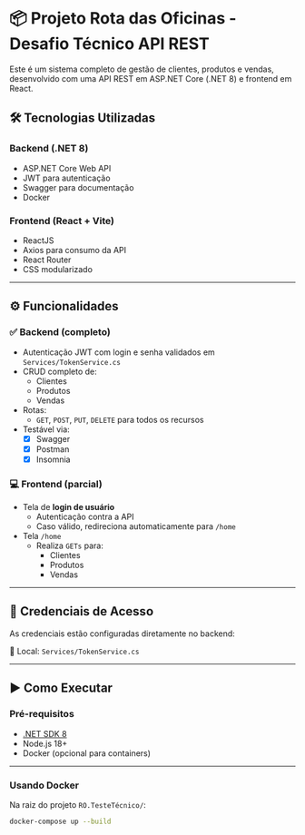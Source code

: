 # 📦 Projeto Rota das Oficinas - Desafio Técnico API REST

Este é um sistema completo de gestão de clientes, produtos e vendas, desenvolvido com uma API REST em ASP.NET Core (.NET 8) e frontend em React.


## 🛠️ Tecnologias Utilizadas

### Backend (.NET 8)
- ASP.NET Core Web API
- JWT para autenticação
- Swagger para documentação
- Docker

### Frontend (React + Vite)
- ReactJS
- Axios para consumo da API
- React Router
- CSS modularizado

---

## ⚙️ Funcionalidades

### ✅ Backend (completo)
- Autenticação JWT com login e senha validados em `Services/TokenService.cs`
- CRUD completo de:
  - Clientes
  - Produtos
  - Vendas
- Rotas:
  - `GET`, `POST`, `PUT`, `DELETE` para todos os recursos
- Testável via:
  - [x] Swagger
  - [x] Postman
  - [x] Insomnia

### 💻 Frontend (parcial)
- Tela de **login de usuário**
  - Autenticação contra a API
  - Caso válido, redireciona automaticamente para `/home`
- Tela `/home`
  - Realiza `GETs` para:
    - Clientes
    - Produtos
    - Vendas

---

## 🔐 Credenciais de Acesso

As credenciais estão configuradas diretamente no backend:

📄 Local: `Services/TokenService.cs`

---

## ▶️ Como Executar

### Pré-requisitos

- [.NET SDK 8](https://dotnet.microsoft.com/en-us/download)
- Node.js 18+
- Docker (opcional para containers)

---

### Usando Docker

Na raiz do projeto `RO.TesteTécnico/`:

```bash
docker-compose up --build
